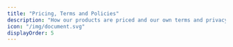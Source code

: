 ```yaml
---
title: "Pricing, Terms and Policies"
description: "How our products are priced and our own terms and privacy policies."
icon: "/img/document.svg"
displayOrder: 5
---
```

